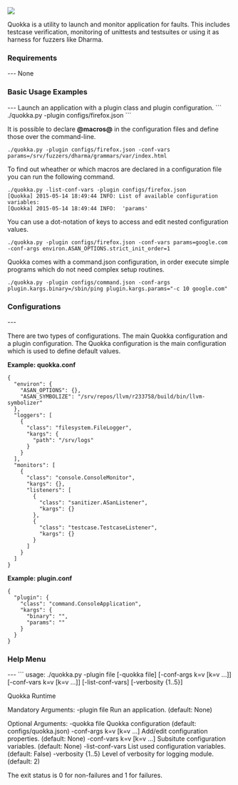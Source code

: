 ![](http://people.mozilla.com/~cdiehl/img/quokka.png)


Quokka is a utility to launch and monitor application for faults. This includes testcase verification, monitoring of unittests and testsuites or using it as harness for fuzzers like Dharma. 

<h3>Requirements</h3>
---
None


<h3>Basic Usage Examples</h3>
---
Launch an application with a plugin class and plugin configuration.
```
./quokka.py -plugin configs/firefox.json
```

It is possible to declare **@macros@** in the configuration files and define those over the command-line.

```
./quokka.py -plugin configs/firefox.json -conf-vars params=/srv/fuzzers/dharma/grammars/var/index.html
```

To find out wheather or which macros are declared in a configuration file you can run the following command.
```
./quokka.py -list-conf-vars -plugin configs/firefox.json
[Quokka] 2015-05-14 18:49:44 INFO: List of available configuration variables:
[Quokka] 2015-05-14 18:49:44 INFO: 	'params'
```

You can use a dot-notation of keys to access and edit nested configuration values.
```
./quokka.py -plugin configs/firefox.json -conf-vars params=google.com -conf-args environ.ASAN_OPTIONS.strict_init_order=1
```

Quokka comes with a command.json configuration, in order execute simple programs which do not need complex setup routines.

```
./quokka.py -plugin configs/command.json -conf-args plugin.kargs.binary=/sbin/ping plugin.kargs.params="-c 10 google.com"
```

<h3>Configurations</h3>
---

There are two types of configurations. The main Quokka configuration and a plugin configuration. The Quokka configuration is the main configuration which is used to define default values.


**Example: quokka.conf**

```
{
  "environ": {
    "ASAN_OPTIONS": {},
    "ASAN_SYMBOLIZE": "/srv/repos/llvm/r233758/build/bin/llvm-symbolizer"
  },
  "loggers": [
    {
      "class": "filesystem.FileLogger",
      "kargs": {
        "path": "/srv/logs"
      }
    }
  ],
  "monitors": [
    {
      "class": "console.ConsoleMonitor",
      "kargs": {},
      "listeners": [
        {
          "class": "sanitizer.ASanListener",
          "kargs": {}
        },
        {
          "class": "testcase.TestcaseListener",
          "kargs": {}
        }
      ]
    }
  ]
}
```

**Example: plugin.conf**

```
{
  "plugin": {
    "class": "command.ConsoleApplication",
    "kargs": {
      "binary": "",
      "params": ""
    }
  }
}
```



<h3>Help Menu</h3>
---
```
usage: ./quokka.py -plugin file [-quokka file] [-conf-args k=v [k=v ...]]
                   [-conf-vars k=v [k=v ...]] [-list-conf-vars]
                   [-verbosity {1..5}]

Quokka Runtime

Mandatory Arguments:
  -plugin file          Run an application. (default: None)

Optional Arguments:
  -quokka file          Quokka configuration (default: configs/quokka.json)
  -conf-args k=v [k=v ...]
                        Add/edit configuration properties. (default: None)
  -conf-vars k=v [k=v ...]
                        Subsitute configuration variables. (default: None)
  -list-conf-vars       List used configuration variables. (default: False)
  -verbosity {1..5}     Level of verbosity for logging module. (default: 2)

The exit status is 0 for non-failures and 1 for failures.
```
